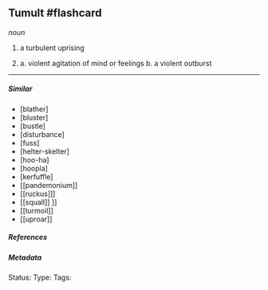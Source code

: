 ## Tumult #flashcard 
_noun_


1. a turbulent uprising

2. a. violent agitation of mind or feelings
     b. a violent outburst

___
##### Similar
-   [blather]
-   [bluster] 
-   [bustle]
-   [disturbance]
-   [fuss]
-   [helter-skelter] 
-   [hoo-ha] 
-   [hoopla]
-   [kerfuffle]
-   [[pandemonium]]
-   [[ruckus]]]
-   [[squall]] ]]
-   [[turmoil]]
-   [[uproar]] 


##### References 


##### Metadata
Status:
Type:
Tags: